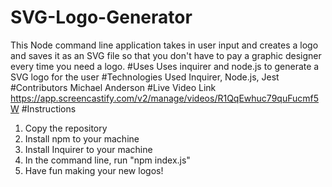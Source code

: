 # SVG-Logo-Generator
This Node command line application takes in user input and creates a logo and saves it as an SVG file so that you don't have to pay a graphic designer every time you need a logo. 
#Uses
Uses inquirer and node.js to generate a SVG logo for the user
#Technologies Used
Inquirer, Node.js, Jest
#Contributors
Michael Anderson
#Live Video Link
https://app.screencastify.com/v2/manage/videos/R1QqEwhuc79quFucmf5W
#Instructions
1. Copy the repository
2. Install npm to your machine
3. Install Inquirer to your machine
4. In the command line, run "npm index.js"
5. Have fun making your new logos!
